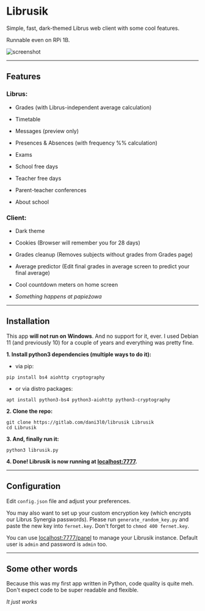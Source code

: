 # Librusik

Simple, fast, dark-themed Librus web client with some cool features.

Runnable even on RPi 1B.

![screenshot](https://gitlab.com/dani3l0/librusik/-/raw/stable/screenshots/librusik-2.png)

-----

## Features

### Librus:

- Grades (with Librus-independent average calculation)

- Timetable

- Messages (preview only)

- Presences & Absences (with frequency %% calculation)

- Exams

- School free days

- Teacher free days

- Parent-teacher conferences

- About school


### Client:

- Dark theme

- Cookies (Browser will remember you for 28 days)

- Grades cleanup (Removes subjects without grades from Grades page)

- Average predictor (Edit final grades in average screen to predict your final average)

- Cool countdown meters on home screen

- _Something happens at papieżowa_

-----

## Installation

This app __will not run on Windows__. And no support for it, ever.
I used Debian 11 (and previously 10) for a couple of years and everything was pretty fine.

__1. Install python3 dependencies (multiple ways to do it):__

- via pip:
```
pip install bs4 aiohttp cryptography
```

- or via distro packages:
```
apt install python3-bs4 python3-aiohttp python3-cryptography
```


__2. Clone the repo:__
```
git clone https://gitlab.com/dani3l0/librusik Librusik
cd Librusik
```

__3. And, finally run it:__
```
python3 librusik.py
```

__4. Done! Librusik is now running at [localhost:7777](http://localhost:7777).__

-----

## Configuration

Edit `config.json` file and adjust your preferences.

You may also want to set up your custom encryption key (which encrypts our Librus Synergia passwords). Please run `generate_random_key.py` and paste the new key into `fernet.key`. Don't forget to `chmod 400 fernet.key`. 

You can use [localhost:7777/panel](http://localhost:7777/panel) to manage your Librusik instance. Default user is `admin` and password is `admin` too.

-----

## Some other words

Because this was my first app written in Python, code quality is quite meh. Don't expect code to be super readable and flexible.

_It just works_
